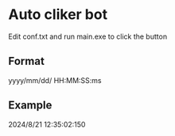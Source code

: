 # Auto cliker bot
Edit conf.txt and run main.exe to click the button
## Format
yyyy/mm/dd/ HH:MM:SS:ms
## Example
2024/8/21 12:35:02:150
